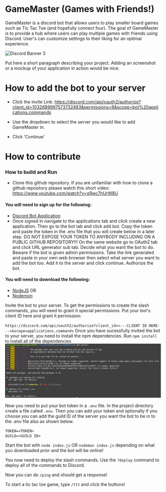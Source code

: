 # GameMaster (Games with Friends!)
GameMaster is a discord bot that allows users to play smaller board games such as Tic Tac Toe (and hopefully connect four). The goal of GameMaster is to provide a hub where users can play multiple games with friends using Discord. User's can customize settings to their liking for an optimal experience.

![Discord Banner 3](https://discordapp.com/api/guilds/1032390183271813221/widget.png?style=banner3)


Put here a short paragraph describing your project. 
Adding an screenshot or a mockup of your application in action would be nice.  


# How to add the bot to your server

- Click the invite Link: https://discord.com/api/oauth2/authorize?client_id=1032689897573732483&permissions=8&scope=bot%20applications.commands

- Use the dropdown to select the server you would like to add GameMaster in.

- Click 'Continue'

# How to contribute

### How to build and Run

- Clone this github repository. If you are unfamiliar with how to clone a github repository please watch this short video: https://www.youtube.com/watch?v=q9wc7hUrW8U

#### You will need to sign up for the following:
-   [Discord Bot Application](https://discord.com/developers)
-   Once signed in navigate to the applications tab and click create a new application. Then go to the bot tab and click add bot. Copy the token and paste the token in the .env file that you will create below in a later step. DO NOT EXPOSE YOUR TOKEN TO ANYBODY INCLUDING ON A PUBLIC GITHUB REPOSITORY!!! On the same website go to OAuth2 tab and click URL generator sub tab. Decide what you want the bot to do. Beware if the bot is given admin permissions. Take the link generated and paste in your own web browser then select what server you want to add the bot too. Add it to the server and click continue. Authorize the bot.

#### You will need to download the following:
-   [NodeJS](https://nodejs.org) OR
-   [Nodemon](https://www.npmjs.com/package/nodemon) 

Invite the bot to your server. To get the permissions to create the slash commands, you will need to grant it special permissions. Put your bot's client ID here and grant it permission:

`https://discord.com/api/oauth2/authorize?client_id=<---CLIENT ID HERE--->&scope=applications.commands`
Once you have sucessfully invited the bot to your server, you need to install the npm dependencies.
Run `npm install` to install all of the dependencies
![](images/npminstall.png)

Now you need to put your bot token in a `.env` file. In the project directory create a file called `.env`. Then you can add your token and optionally if you choose you can add the  guild ID of the server you want the bot to be in to the .env file also as shown below.

```
TOKEN=<TOKEN>
GUILD=<GUILD ID>
```
Start the bot with `node index.js` OR `nodemon index.js` depending on what you downloaded prior and the bot will be online!

You now need to deploy the slash commands. Use the `?deploy` command to deploy all of the commands to Discord.

Now you can do `/ping` and should get a response!

To start a tic tac toe game, type `/ttt` and click the buttons!
